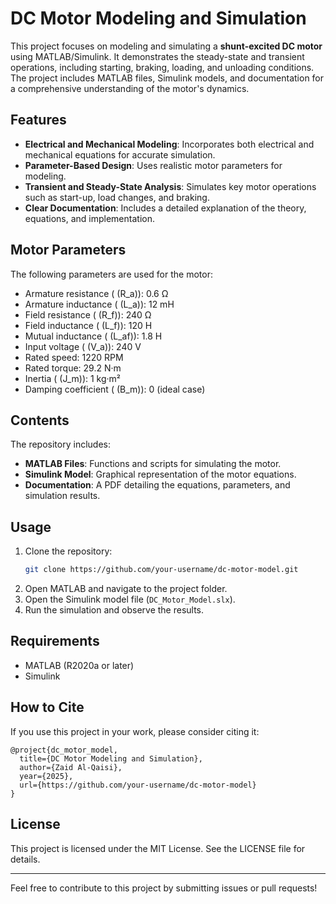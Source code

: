 # DC Motor Modeling and Simulation

This project focuses on modeling and simulating a **shunt-excited DC motor** using MATLAB/Simulink. It demonstrates the steady-state and transient operations, including starting, braking, loading, and unloading conditions. The project includes MATLAB files, Simulink models, and documentation for a comprehensive understanding of the motor's dynamics.

## Features
- **Electrical and Mechanical Modeling**: Incorporates both electrical and mechanical equations for accurate simulation.
- **Parameter-Based Design**: Uses realistic motor parameters for modeling.
- **Transient and Steady-State Analysis**: Simulates key motor operations such as start-up, load changes, and braking.
- **Clear Documentation**: Includes a detailed explanation of the theory, equations, and implementation.

## Motor Parameters
The following parameters are used for the motor:
- Armature resistance ( \(R_a\)): 0.6 Ω
- Armature inductance ( \(L_a\)): 12 mH
- Field resistance ( \(R_f\)): 240 Ω
- Field inductance ( \(L_f\)): 120 H
- Mutual inductance ( \(L_af\)): 1.8 H
- Input voltage ( \(V_a\)): 240 V
- Rated speed: 1220 RPM
- Rated torque: 29.2 N·m
- Inertia ( \(J_m\)): 1 kg·m²
- Damping coefficient ( \(B_m\)): 0 (ideal case)

## Contents
The repository includes:
- **MATLAB Files**: Functions and scripts for simulating the motor.
- **Simulink Model**: Graphical representation of the motor equations.
- **Documentation**: A PDF detailing the equations, parameters, and simulation results.

## Usage
1. Clone the repository:
   ```bash
   git clone https://github.com/your-username/dc-motor-model.git
   ```
2. Open MATLAB and navigate to the project folder.
3. Open the Simulink model file (`DC_Motor_Model.slx`).
4. Run the simulation and observe the results.

## Requirements
- MATLAB (R2020a or later)
- Simulink

## How to Cite
If you use this project in your work, please consider citing it:
```
@project{dc_motor_model,
  title={DC Motor Modeling and Simulation},
  author={Zaid Al-Qaisi},
  year={2025},
  url={https://github.com/your-username/dc-motor-model}
}
```

## License
This project is licensed under the MIT License. See the LICENSE file for details.

---

Feel free to contribute to this project by submitting issues or pull requests!
